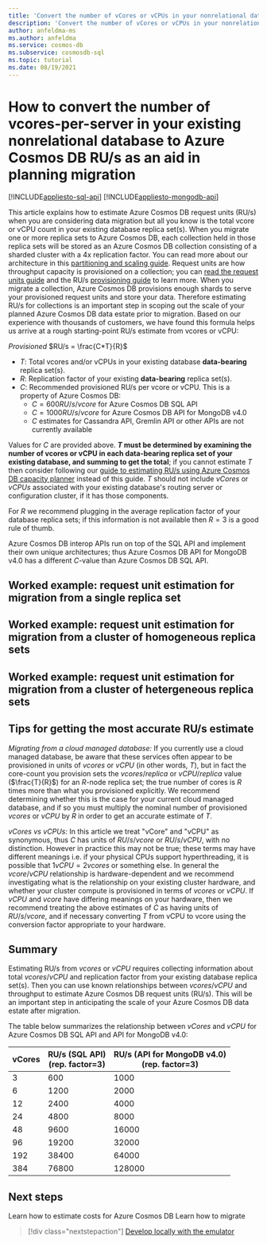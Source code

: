 ```yaml
---
title: 'Convert the number of vCores or vCPUs in your nonrelational database to Azure Cosmos DB RU/s'
description: 'Convert the number of vCores or vCPUs in your nonrelational database to Azure Cosmos DB RU/s'
author: anfeldma-ms
ms.author: anfeldma
ms.service: cosmos-db
ms.subservice: cosmosdb-sql
ms.topic: tutorial
ms.date: 08/19/2021
---
```

# How to convert the number of vcores-per-server in your existing nonrelational database to Azure Cosmos DB RU/s as an aid in planning migration
[!INCLUDE[appliesto-sql-api](includes/appliesto-sql-api.md)]
[!INCLUDE[appliesto-mongodb-api](includes/appliesto-mongodb-api.md)]

This article explains how to estimate Azure Cosmos DB request units (RU/s) when you are considering data migration but all you know is the total vcore or vCPU count in your existing database replica set(s). When you migrate one or more replica sets to Azure Cosmos DB, each collection held in those replica sets will be stored as an Azure Cosmos DB collection consisting of a sharded cluster with a 4x replication factor. You can read more about our architecture in this [partitioning and scaling guide](partitioning-overview.md). Request units are how throughput capacity is provisioned on a collection; you can [read the request units guide](request-units.md) and the RU/s [provisioning guide]() to learn more. When you migrate a collection, Azure Cosmos DB provisions enough shards to serve your provisioned request units and store your data. Therefore estimating RU/s for collections is an important step in scoping out the scale of your planned Azure Cosmos DB data estate prior to migration. Based on our experience with thousands of customers, we have found this formula helps us arrive at a rough starting-point RU/s estimate from vcores or vCPU: 

$Provisioned$ $RU/s = \frac{C*T}{R}$

* $T$: Total vcores and/or vCPUs in your existing database **data-bearing** replica set(s). 
* $R$: Replication factor of your existing **data-bearing** replica set(s). 
* $C$: Recommended provisioned RU/s per vcore or vCPU. This is a property of Azure Cosmos DB:
    * $C = 600 RU/s/vcore$ for Azure Cosmos DB SQL API
    * $C = 1000 RU/s/vcore$ for Azure Cosmos DB API for MongoDB v4.0
    * $C$ estimates for Cassandra API, Gremlin API or other APIs are not currently available

Values for $C$ are provided above. **$T$ must be determined by examining the number of vcores or vCPU in each data-bearing replica set of your existing database, and summing to get the total**; if you cannot estimate $T$ then consider following our [guide to estimating RU/s using Azure Cosmos DB capacity planner](estimate-ru-with-capacity-planner.md) instead of this guide. *T* should not include $vCores$ or $vCPUs$ associated with your existing database's routing server or configuration cluster, if it has those components. 

For $R$ we recommend plugging in the average replication factor of your database replica sets; if this information is not available then $R=3$ is a good rule of thumb. 

Azure Cosmos DB interop APIs run on top of the SQL API and implement their own unique architectures; thus Azure Cosmos DB API for MongoDB v4.0 has a different $C$-value than Azure Cosmos DB SQL API.

## Worked example: request unit estimation for migration from a single replica set

## Worked example: request unit estimation for migration from a cluster of homogeneous replica sets

## Worked example: request unit estimation for migration from a cluster of hetergeneous replica sets

## Tips for getting the most accurate RU/s estimate

*Migrating from a cloud managed database:* If you currently use a cloud managed database, be aware that these services often appear to be provisioned in units of $vcores$ or $vCPU$ (in other words, $T$), but in fact the core-count you provision sets the $vcores/replica$ or $vCPU/replica$ value ($\frac{T}{R}$) for an $R$-node replica set; the true number of cores is $R$ times more than what you provisioned explicitly. We recommend determining whether this is the case for your current cloud managed database, and if so you must multiply the nominal number of provisioned $vcores$ or $vCPU$ by $R$ in order to get an accurate estimate of $T$.

*vCores vs vCPUs:* In this article we treat "vCore" and "vCPU" as synonymous, thus $C$ has units of $RU/s/vcore$ or $RU/s/vCPU$, with no distinction. However in practice this may not be true; these terms may have different meanings i.e. if your physical CPUs support hyperthreading, it is possible that $1 vCPU = 2 vcores$ or something else. In general the $vcore$/$vCPU$ relationship is hardware-dependent and we recommend investigating what is the relationship on your existing cluster hardware, and whether your cluster compute is provisioned in terms of $vcores$ or $vCPU$. If $vCPU$ and $vcore$ have differing meanings on your hardware, then we recommend treating the above estimates of $C$ as having units of $RU/s/vcore$, and if necessary converting $T$ from vCPU to vcore using the conversion factor appropriate to your hardware.

## Summary

Estimating RU/s from $vcores$ or $vCPU$ requires collecting information about total $vcores$/$vCPU$ and replication factor from your existing database replica set(s). Then you can use known relationships between $vcores$/$vCPU$ and throughput to estimate Azure Cosmos DB request units (RU/s). This will be an important step in anticipating the scale of your Azure Cosmos DB data estate after migration.

The table below summarizes the relationship between $vCores$ and $vCPU$ for Azure Cosmos DB SQL API and API for MongoDB v4.0:


| vCores | RU/s (SQL API)<br> (rep. factor=3) | RU/s (API for MongoDB v4.0)<br> (rep. factor=3) |
|-------------|----------------|------------------|
| 3           | 600            |            1000  |
| 6           | 1200            |            2000  |
| 12           | 2400            |            4000  |
| 24           | 4800            |            8000  |
| 48           | 9600            |            16000  |
| 96           | 19200            |            32000  |
| 192           | 38400            |            64000  |
| 384           | 76800            |            128000  |

## Next steps

Learn how to estimate costs for Azure Cosmos DB
Learn how to migrate 

> [!div class="nextstepaction"]
> [Develop locally with the emulator](local-emulator.md)

[regions]: https://azure.microsoft.com/regions/